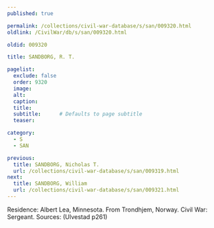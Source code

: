 ```yaml
---
published: true

permalink: /collections/civil-war-database/s/san/009320.html
oldlink: /CivilWar/db/s/san/009320.html

oldid: 009320

title: SANDBORG, R. T.

pagelist:
  exclude: false
  order: 9320
  image: 
  alt:
  caption:
  title:
  subtitle:      # Defaults to page subtitle
  teaser:

category: 
  - S 
  - SAN

previous:
  title: SANDBORG, Nicholas T.
  url: /collections/civil-war-database/s/san/009319.html  
next:
  title: SANDBORG, William
  url: /collections/civil-war-database/s/san/009321.html   
---
```

Residence: Albert Lea, Minnesota. From Trondhjem, Norway. Civil War: Sergeant. Sources: (Ulvestad p261)